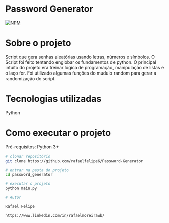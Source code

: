 # Password Generator 
[![NPM](https://img.shields.io/npm/l/react)](https://github.com/rafaelfelipe6/Password-Generator/blob/main/LICENSE) 

# Sobre o projeto

Script que gera senhas aleatórias usando letras, números e símbolos. O Script foi feito tentando englobar os fundamentos de python. O principal intuito do projeto era treinar lógica de programação, manipulação de listas e o laço for. Foi utilizado algumas funções do mudulo random para gerar a randomização do script.

# Tecnologias utilizadas
Python

# Como executar o projeto

Pré-requisitos: Python 3+

```bash
# clonar repositório
git clone https://github.com/rafaelfelipe6/Password-Generator

# entrar na pasta do projeto
cd password_generator

# executar o projeto
python main.py

# Autor

Rafael Felipe

https://www.linkedin.com/in/rafaelmoreirawb/
